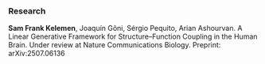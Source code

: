### Research ###
**Sam Frank Kelemen**, Joaquín Gõni, Sérgio Pequito, Arian Ashourvan. A Linear Generative Framework for Structure–Function
Coupling in the Human Brain. Under review at Nature Communications Biology. Preprint: arXiv:2507.06136
